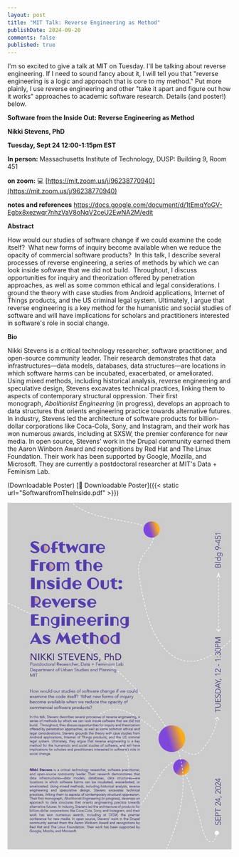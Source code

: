 ```yaml
---
layout: post
title: "MIT Talk: Reverse Engineering as Method"
publishDate: 2024-09-20
comments: false
published: true
---
```

I'm so excited to give a talk at MIT on Tuesday.  I'll be talking about reverse engineering. If I need to sound fancy about it, I will tell you that "reverse engineering is a logic and approach that is core to my method."  Put more plainly, I use reverse engineering and other "take it apart and figure out how it works" approaches to academic software research.   Details (and poster!) below.


**Software from the Inside Out: Reverse Engineering as Method**

**Nikki Stevens, PhD**

**Tuesday, Sept 24 12:00-1:15pm EST**

**In person:** Massachusetts Institute of Technology, DUSP: Building 9, Room 451 

**on zoom:** 💻 [https://mit.zoom.us/j/96238770940](https://mit.zoom.us/j/96238770940)

**notes and references** https://docs.google.com/document/d/1tEmqYoGV-Egbx8xezwqr7nhzVaV8oNqV2ceU2EwNA2M/edit 

**Abstract**

How would our studies of software change if we could examine the code itself?  What new forms of inquiry become available when we reduce the opacity of commercial software products?  In this talk, I describe several processes of reverse engineering, a series of methods by which we can look inside software that we did not build.  Throughout, I discuss opportunities for inquiry and theorization offered by penetration approaches, as well as some common ethical and legal considerations. I ground the theory with case studies from Android applications, Internet of Things products, and the US criminal legal system. Ultimately, I argue that reverse engineering is a key method for the humanistic and social studies of software and will have implications for scholars and practitioners interested in software's role in social change. 

**Bio**

Nikki Stevens is a critical technology researcher, software practitioner, and open-source community leader. Their research demonstrates that data infrastructures—data models, databases, data structures—are locations in which software harms can be incubated, exacerbated, or ameliorated. Using mixed methods, including historical analysis, reverse engineering and speculative design, Stevens excavates technical practices, linking them to aspects of contemporary structural oppression. Their first monograph, _Abolitionist Engineering_ (in progress), develops an approach to data structures that orients engineering practice towards alternative futures. In industry, Stevens led the architecture of software products for billion-dollar corporations like Coca-Cola, Sony, and Instagram, and their work has won numerous awards, including at SXSW, the premier conference for new media. In open source, Stevens’ work in the Drupal community earned them the Aaron Winborn Award and recognitions by Red Hat and The Linux Foundation. Their work has been supported by Google, Mozilla, and Microsoft. They are currently a postdoctoral researcher at MIT's Data + Feminism Lab.


(Downloadable Poster)
[📄 Downloadable Poster]({{< static url="SoftwarefromTheInside.pdf" >}})

![poster](/SoftwareFromTheInside-01.jpg)


